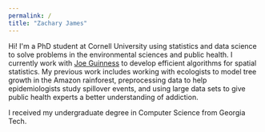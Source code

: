 ```yaml
---
permalink: /
title: "Zachary James"
---
```


Hi! I'm a PhD student at Cornell University using statistics and data science to solve problems in the environmental sciences and public health. I currently work with [Joe Guinness](https://guinness.cals.cornell.edu/) to develop efficient algorithms for spatial statistics. My previous work includes working with ecologists to model tree growth in the Amazon rainforest, preprocessing data to help epidemiologists study spillover events, and using large data sets to give public health experts a better understanding of addiction.

I received my undergraduate degree in Computer Science from Georgia Tech.
